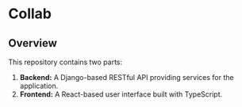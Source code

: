 # Collab

## Overview
This repository contains two parts:
1. **Backend:** A Django-based RESTful API providing services for the application.
2. **Frontend:** A React-based user interface built with TypeScript.
